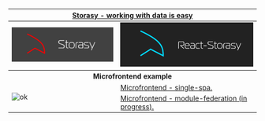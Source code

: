 <div align="center">
  <table border="0" cellspacing="0" cellpadding="0">
    <thead>
      <tr>
        <th colspan="2">
          <strong><a href="https://github.com/Naboska/storasy">Storasy - working with data is easy</a></strong>
        </th>
      </tr>
    </thead>
    <tbody>
      <tr>
        <td>
          <a href="https://github.com/Naboska/storasy" style="width: 50%;">
            <img
              class="img"
              alt="library for working with asynchronous data"
              src="https://github.com/Naboska/storasy/raw/main/media/logo.png"
            />
          </a>
        </td>
        <td>
          <a href="https://github.com/Naboska/react-storasy">
            <img
              class="img"
              alt="library for working with asynchronous data"
              src="https://github.com/Naboska/react-storasy/raw/main/media/logo.png"
            />
          </a>
        </td>
      </tr>
            <tr>
        <th colspan="2">
          <strong>Microfrontend example</strong>
        </th>
      </tr>
      <tr>
        <td rowspan="2">
            <img
              alt="ok"
              src="https://github.com/Naboska/Naboska/blob/main/media/microfrontend.gif?raw=true"
            />
        </td>
        <td>
          <a href="https://github.com/Naboska/microfrontend-example">Microfrontend - single-spa.</a>
        </td>
      </tr>
      <tr>
                <td>
          <a href="https://github.com/Naboska">Microfrontend - module-federation (in progress).</a>
        </td>
      </tr>
    </tbody>
  </table>
</div>
